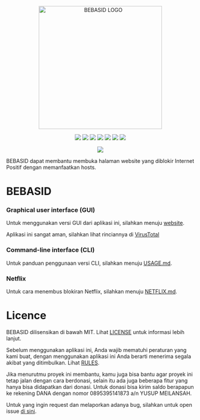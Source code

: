 <p align="center">
    <img src="https://github.com/bebasid/bebasid/blob/master/dev/resources/logo-black.png" alt="BEBASID LOGO" width="330">
</p>
<p align="center">
    <img src="https://img.shields.io/github/license/bebasid/bebasid.svg?style=flat-square">
    <img src="https://img.shields.io/github/stars/bebasid/bebasid.svg?style=flat-square">
    <img src="https://img.shields.io/github/forks/bebasid/bebasid.svg?style=flat-square">
    <img src="https://img.shields.io/github/issues-closed/bebasid/bebasid.svg?style=flat-square">
    <img src="https://img.shields.io/github/last-commit/bebasid/bebasid.svg?style=flat-square">
    <img src="https://img.shields.io/github/size/bebasid/bebasid/releases/hosts.svg?style=flat-square">
    <img src="https://img.shields.io/github/contributors/bebasid/bebasid?style=flat-square">
</p>

<p align="center">
    <a href="https://discord.gg/q7AAX3W"><img src="https://img.shields.io/discord/630415907021389825?label=Discord&style=for-the-badge"></a>
</p>

BEBASID dapat membantu membuka halaman website yang diblokir Internet Positif dengan memanfaatkan hosts. 

# BEBASID

### Graphical user interface (GUI)

Untuk menggunakan versi GUI dari aplikasi ini, silahkan menuju [website](https://bebasid.github.io).

Aplikasi ini sangat aman, silahkan lihat rinciannya di [VirusTotal](https://www.virustotal.com/gui/file/86d99300c58942ce06f5e05f7cf4241f3fcf64f5737f5201e34934345ea56121/detection)

### Command-line interface (CLI)

Untuk panduan penggunaan versi CLI, silahkan menuju [USAGE.md](https://github.com/bebasid/bebasid/blob/master/dev/readme/USAGE.md).

### Netflix
Untuk cara menembus blokiran Netflix, silahkan menuju [NETFLIX.md](https://github.com/bebasid/bebasid/blob/master/dev/readme/NETFLIX.md).

# Licence
BEBASID dilisensikan di bawah MIT. Lihat [LICENSE](https://github.com/bebasid/bebasid/blob/master/LICENSE) untuk informasi lebih lanjut.

Sebelum menggunakan aplikasi ini, Anda wajib mematuhi peraturan yang kami buat, dengan menggunakan aplikasi ini Anda berarti menerima segala akibat yang ditimbulkan. Lihat [RULES](https://github.com/bebasid/bebasid/blob/master/dev/readme/RULES.md).

Jika menurutmu proyek ini membantu, kamu juga bisa bantu agar proyek ini tetap jalan dengan cara berdonasi, selain itu ada juga beberapa fitur yang hanya bisa didapatkan dari donasi. Untuk donasi bisa kirim saldo berapapun ke rekening DANA dengan nomor 0895395141873 a/n YUSUP MEILANSAH. 

Untuk yang ingin request dan melaporkan adanya bug, silahkan untuk open issue [di sini](https://github.com/bebasid/bebasid/issues/new/choose).
